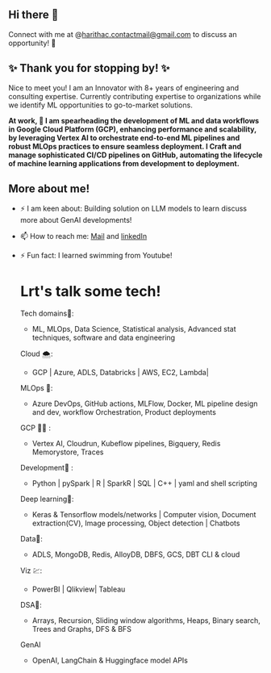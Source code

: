## Hi there 👋
Connect with me at @harithac.contactmail@gmail.com to discuss an opportunity! 🚀


## ✨ Thank you for stopping by! ✨  
Nice to meet you!
I am an Innovator with 8+ years of engineering and consulting expertise. Currently contributing expertise to organizations while we identify ML opportunities to go-to-market solutions.

**At work, 🔭  I am spearheading the development of ML and data workflows in Google Cloud Platform (GCP), enhancing performance and scalability, by leveraging Vertex AI to orchestrate end-to-end ML pipelines and robust MLOps practices to ensure seamless deployment. I Craft and manage sophisticated CI/CD pipelines on GitHub, automating the lifecycle of machine learning applications from development to deployment.**


## More about me!
- ⚡ I am keen about: Building solution on LLM models to learn discuss more about GenAI developments!
- 📫 How to reach me: [Mail](harithac.contactmail@gmail.com) and [linkedIn](https://www.linkedin.com/in/haritha-c-7416b0123/)
- ⚡ Fun fact:  I learned swimming from Youtube! 


  # Lrt's talk some tech!

  Tech domains🧘:          
    -  ML, MLOps, Data Science, Statistical analysis, Advanced stat techniques,
      software and data engineering

  Cloud 🌨️:               
    - GCP | Azure, ADLS, Databricks | AWS, EC2, Lambda|

  MLOps 🥷:              
    - Azure DevOps, GitHub actions, MLFlow, Docker, ML pipeline design and dev, 
      workflow Orchestration, Product deployments
  
  GCP 👩‍💻 :               
    - Vertex AI, Cloudrun, Kubeflow pipelines, Bigquery, Redis Memorystore, Traces
  
  Development🔌 :  
    - Python | pySpark | R | SparkR | SQL | C++ | yaml and shell scripting 
  
  Deep learning🌋:  
    - Keras & Tensorflow models/networks | Computer vision,
      Document extraction(CV), Image processing, Object detection | Chatbots
  
  Data🤹:
    - ADLS, MongoDB, Redis, AlloyDB, DBFS, GCS, DBT CLI & cloud
  
  Viz 💹:                    
    - PowerBI | Qlikview| Tableau
  
  DSA🧠:  
    - Arrays, Recursion, Sliding window algorithms,
      Heaps, Binary search, Trees and Graphs, DFS & BFS
  
  GenAI
    - OpenAI, LangChain & Huggingface model APIs

